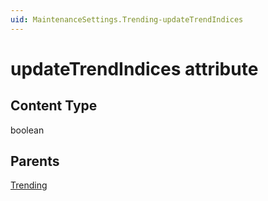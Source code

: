 ```yaml
---
uid: MaintenanceSettings.Trending-updateTrendIndices
---
```


# updateTrendIndices attribute

## Content Type

boolean

## Parents

[Trending](xref:MaintenanceSettings.Trending)

